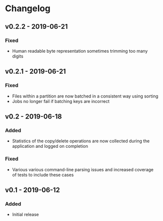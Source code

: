 # Changelog

## v0.2.2 - 2019-06-21

### Fixed
- Human readable byte representation sometimes trimming too many digits

## v0.2.1 - 2019-06-21

### Fixed
- Files within a partition are now batched in a consistent way using sorting
- Jobs no longer fail if batching keys are incorrect

## v0.2 - 2019-06-18

### Added
- Statistics of the copy/delete operations are now collected during the application and logged on completion

### Fixed
- Various various command-line parsing issues and increased coverage of tests to include these cases

## v0.1 - 2019-06-12

### Added
- Initial release
